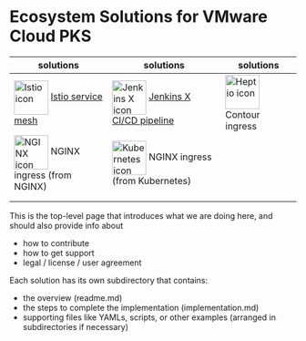 # Ecosystem Solutions for VMware Cloud PKS

| solutions | solutions | solutions |
| ---- | ---- | ---- |
| <img src="https://avatars3.githubusercontent.com/u/23534644?s=200&v=4" alt="Istio icon" width="60" align="center"/> [Istio service mesh](./Istio) | <img src="http://jenkins-x.io/img/profile.png" alt="Jenkins X icon" width="60" align="center"/> [Jenkins X CI/CD pipeline](./JenkinsX) | <img src="https://avatars2.githubusercontent.com/u/22035492?s=200&v=4" alt="Heptio icon" width="60" align="center"/> Contour ingress |
| <img src="https://avatars2.githubusercontent.com/u/8629072?s=200&v=4" alt="NGINX icon" width="60" align="center"/> NGINX ingress (from NGINX) | <img src="https://avatars3.githubusercontent.com/u/13629408?s=200&v=4" alt="Kubernetes icon" width="60" align="center"/> NGINX ingress (from Kubernetes) |  |
|  |  |  |
|  |  |  |


This is the top-level page that introduces what we are doing here, 
and should also provide info about 
 - how to contribute
 - how to get support 
 - legal / license / user agreement

Each solution has its own subdirectory that contains:
 - the overview (readme.md)
 - the steps to complete the implementation (implementation.md)
 - supporting files like YAMLs, scripts, or other examples (arranged in subdirectories if necessary)
